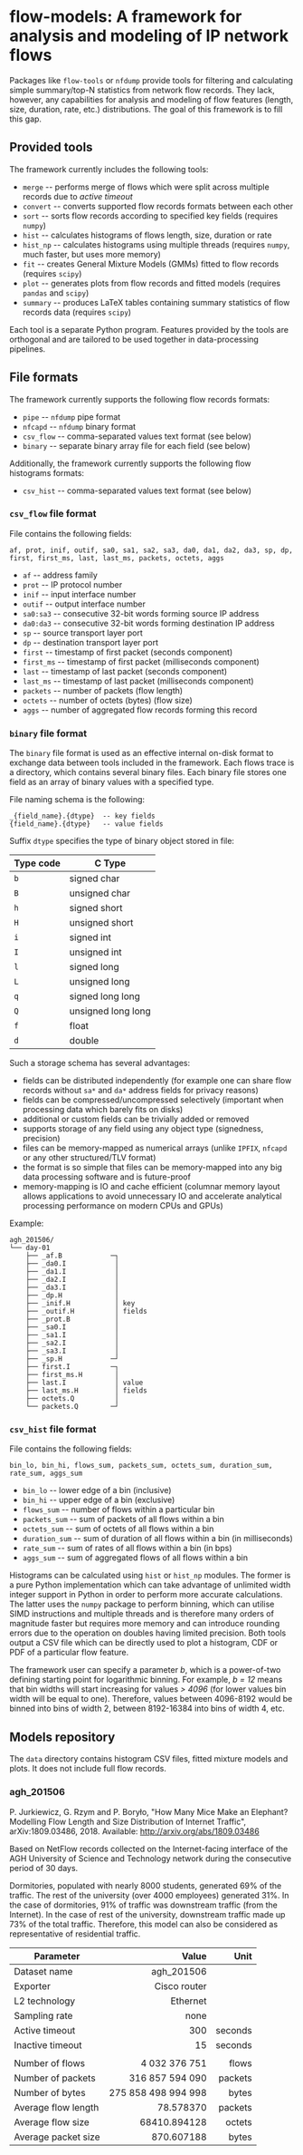 # flow-models: A framework for analysis and modeling of IP network flows

Packages like `flow-tools` or `nfdump` provide tools for filtering and calculating simple summary/top-N statistics
from network flow records. They lack, however, any capabilities for analysis and modeling of flow features (length,
size, duration, rate, etc.) distributions. The goal of this framework is to fill this gap.

## Provided tools

The framework currently includes the following tools:

- `merge` -- performs merge of flows which were split across multiple records due to *active timeout*
- `convert` -- converts supported flow records formats between each other
- `sort` -- sorts flow records according to specified key fields (requires `numpy`)
- `hist` -- calculates histograms of flows length, size, duration or rate
- `hist_np` -- calculates histograms using multiple threads (requires `numpy`, much faster, but uses more memory)
- `fit` -- creates General Mixture Models (GMMs) fitted to flow records (requires `scipy`)
- `plot` -- generates plots from flow records and fitted models (requires `pandas` and `scipy`)
- `summary` -- produces LaTeX tables containing summary statistics of flow records data (requires `scipy`)

Each tool is a separate Python program. Features provided by the tools are orthogonal and are tailored to be used together in data-processing pipelines.

## File formats

The framework currently supports the following flow records formats:

- `pipe` -- `nfdump` pipe format
- `nfcapd` -- `nfdump` binary format
- `csv_flow` -- comma-separated values text format (see below)
- `binary` -- separate binary array file for each field (see below)

Additionally, the framework currently supports the following flow histograms formats:

- `csv_hist` -- comma-separated values text format (see below)

### `csv_flow` file format

File contains the following fields:

    af, prot, inif, outif, sa0, sa1, sa2, sa3, da0, da1, da2, da3, sp, dp, first, first_ms, last, last_ms, packets, octets, aggs

- `af` -- address family
- `prot` -- IP protocol number
- `inif` -- input interface number
- `outif` -- output interface number
- `sa0:sa3` -- consecutive 32-bit words forming source IP address
- `da0:da3` -- consecutive 32-bit words forming destination IP address
- `sp` -- source transport layer port
- `dp` -- destination transport layer port
- `first` -- timestamp of first packet (seconds component)
- `first_ms` -- timestamp of first packet (milliseconds component)
- `last` -- timestamp of last packet (seconds component)
- `last_ms` -- timestamp of last packet (milliseconds component)
- `packets` -- number of packets (flow length)
- `octets` -- number of octets (bytes) (flow size)
- `aggs` -- number of aggregated flow records forming this record

### `binary` file format

The `binary` file format is used as an effective internal on-disk format to exchange data between tools included in the framework.
Each flows trace is a directory, which contains several binary files. Each binary file stores one
field as an array of binary values with a specified type.

File naming schema is the following:

    _{field_name}.{dtype}  -- key fields
    {field_name}.{dtype}   -- value fields

Suffix `dtype` specifies the type of binary object stored in file:

| Type code | C Type |
| - | - |
| `b`   | signed char |
| `B`   | unsigned char |
| `h`   | signed short |
| `H`   | unsigned short |
| `i`   | signed int |
| `I`   | unsigned int |
| `l`   | signed long |
| `L`   | unsigned long |
| `q`   | signed long long |
| `Q`   | unsigned long long |
| `f`   | float |
| `d`   | double |

Such a storage schema has several advantages:

- fields can be distributed independently (for example one can share flow records without `sa*` and `da*` address fields for privacy reasons)
- fields can be compressed/uncompressed selectively (important when processing data which barely fits on disks)
- additional or custom fields can be trivially added or removed
- supports storage of any field using any object type (signedness, precision)
- files can be memory-mapped as numerical arrays (unlike `IPFIX`, `nfcapd` or any other structured/TLV format)
- the format is so simple that files can be memory-mapped into any big data processing software and is future-proof
- memory-mapping is IO and cache efficient (columnar memory layout allows applications to avoid unnecessary IO and accelerate analytical processing performance on modern CPUs and GPUs)

Example:

    agh_201506/
    └── day-01
        ├── _af.B            ─┐
        ├── _da0.I            │
        ├── _da1.I            │
        ├── _da2.I            │
        ├── _da3.I            │
        ├── _dp.H             │
        ├── _inif.H           │ key
        ├── _outif.H          │ fields
        ├── _prot.B           │
        ├── _sa0.I            │
        ├── _sa1.I            │
        ├── _sa2.I            │
        ├── _sa3.I            │
        ├── _sp.H            ─┘
        ├── first.I          ─┐
        ├── first_ms.H        │
        ├── last.I            │ value
        ├── last_ms.H         │ fields
        ├── octets.Q          │
        └── packets.Q        ─┘

### `csv_hist` file format

File contains the following fields:

    bin_lo, bin_hi, flows_sum, packets_sum, octets_sum, duration_sum, rate_sum, aggs_sum

- `bin_lo` -- lower edge of a bin (inclusive)
- `bin_hi` -- upper edge of a bin (exclusive)
- `flows_sum` -- number of flows within a particular bin
- `packets_sum` -- sum of packets of all flows within a bin
- `octets_sum` -- sum of octets of all flows within a bin
- `duration_sum` -- sum of duration of all flows within a bin (in milliseconds)
- `rate_sum` -- sum of rates of all flows within a bin (in bps)
- `aggs_sum` -- sum of aggregated flows of all flows within a bin

Histograms can be calculated using `hist` or `hist_np` modules. The former is a pure Python implementation which can take advantage of unlimited width integer support in Python in order to perform more accurate calculations. The latter uses the `numpy` package to perform binning, which can utilise SIMD instructions and multiple threads and is therefore many orders of magnitude faster but requires more memory and can introduce rounding errors due to the operation on doubles having limited precision. Both tools output a CSV file which can be directly used to plot a histogram, CDF or PDF of a particular flow feature.

The framework user can specify a parameter *b*, which is a power-of-two defining starting point for logarithmic binning. For example, *b = 12* means that bin widths will start increasing for values *> 4096* (for lower values bin width will be equal to one). Therefore, values between 4096-8192 would be binned into bins of width 2, between 8192-16384 into bins of width 4, etc.


## Models repository

The `data` directory contains histogram CSV files, fitted mixture models and plots. It does not include full flow records.

### agh_201506

P. Jurkiewicz, G. Rzym and P. Boryło, "How Many Mice Make an Elephant? Modelling Flow Length and Size Distribution of Internet Traffic", arXiv:1809.03486, 2018. Available: http://arxiv.org/abs/1809.03486

Based on NetFlow records collected on the Internet-facing interface of the AGH University of Science and Technology network during the consecutive period of 30 days.

Dormitories, populated with nearly 8000 students, generated 69% of the traffic. The rest of the university (over 4000 employees) generated 31%. In the case of dormitories, 91% of traffic was downstream traffic (from the Internet).
In the case of rest of the university, downstream traffic made up 73% of the total traffic. Therefore, this model can also be considered as representative of residential traffic.

| Parameter | Value | Unit |
| - | -: | -: |
| Dataset name| agh_201506 | |
| Exporter | Cisco router | |
| L2 technology | Ethernet | |
| Sampling rate | none | |
| Active timeout | 300 | seconds |
| Inactive timeout | 15 | seconds|
| | | |
| Number of flows | 4 032 376 751 | flows |
| Number of packets | 316 857 594 090 | packets |
| Number of bytes | 275 858 498 994 998 | bytes |
| Average flow length | 78.578370 | packets |
| Average flow size | 68410.894128 | octets |
| Average packet size | 870.607188 | bytes |
